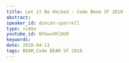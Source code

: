 ```yaml
---
title: Let it Be Hacked - Code Beam SF 2018
abstract: 
speaker_id: duncan-sparrell
type: video
youtube_id: NYkwvVKlbU8
keywords: 
date: 2018-04-11
tags: BEAM,Code BEAM SF 2018
---
```


